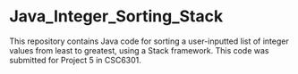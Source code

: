 # Java_Integer_Sorting_Stack
This repository contains Java code for sorting a user-inputted list of integer values from least to greatest, using a Stack framework. This code was submitted for Project 5 in CSC6301.
